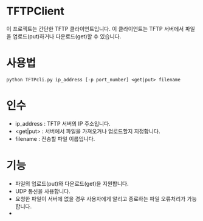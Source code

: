 # TFTPClient
이 프로젝트는 간단한 TFTP 클라이언트입니다. 이 클라이언트는 TFTP 서버에서 파일을 업로드(put)하거나 다운로드(get)할 수 있습니다.

# 사용법
    python TFTPcli.py ip_address [-p port_number] <get|put> filename

# 인수
* ip_address : TFTP 서버의 IP 주소입니다.
* <get|put> : 서버에서 파일을 가져오거나 업로드할지 지정합니다.
* filename : 전송할 파일 이름입니다.

# 기능
* 파일의 업로드(put)와 다운로드(get)을 지원합니다.
* UDP 통신을 사용합니다.
* 요청한 파일이 서버에 없을 경우 사용자에게 알리고 종료하는 파일 오류처리가 가능합니다.
* 
